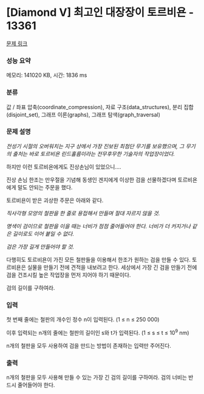 # [Diamond V] 최고인 대장장이 토르비욘 - 13361 

[문제 링크](https://www.acmicpc.net/problem/13361) 

### 성능 요약

메모리: 141020 KB, 시간: 1836 ms

### 분류

값 / 좌표 압축(coordinate_compression), 자료 구조(data_structures), 분리 집합(disjoint_set), 그래프 이론(graphs), 그래프 탐색(graph_traversal)

### 문제 설명

<p><em>전성기 시절의 오버워치는 지구 상에서 가장 진보된 최첨단 무기를 보유했으며, 그 무기의 출처는 바로 토르비욘 린드홀름이라는 전무후무한 기술자의 작업장이었다.</em></p>

<p>하지만 이런 토르비욘에게도 진상손님이 있었으니....</p>

<p>진상 손님 한조는 만우절을 기념해 동생인 겐지에게 이상한 검을 선물하겠다며 토르비욘에게 말도 안되는 주문을 했다.</p>

<p>토르비욘이 받은 괴상한 주문은 아래와 같다.</p>

<p><em>직사각형 모양의 철판을 한 줄로 용접해서 만들며 절대 자르지 않을 것</em>.</p>

<p><em>명색이 검이므로 철판을 이을 때는 너비가 점점 줄어들어야 한다. 너비가 더 커지거나 같은 길이로도 이어 붙일 수 없다.</em></p>

<p><em>검은 가장 길게 만들어야 할 것.</em></p>

<p>다행히도 토르비욘이 가진 모든 철판들을 이용해서 한조가 원하는 검을 만들 수 있다. 토르비욘은 실물을 만들기 전에 견적을 내보려고 한다. 세상에서 가장 긴 검을 만들기 전에 검을 건조시킬 높은 작업장을 먼저 지어야 하기 때문이다.</p>

<p>검의 길이를 구하여라.</p>

### 입력 

 <p>첫 번째 줄에는 철판의 개수인 정수 n이 입력된다. (1 ≤ n ≤ 250 000)</p>

<p>이후 입력되는 n개의 줄에는 철판의 길이인 s와 t가 입력된다. (1 ≤ s ≤ t ≤ 10<sup>9</sup> nm)</p>

<p>n개의 철판을 모두 사용하여 검을 만드는 방법이 존재하는 입력만 주어진다.</p>

### 출력 

 <p>n개의 철판을 모두 사용해 만들 수 있는 가장 긴 검의 길이를 구하여라. 검의 너비는 반드시 줄어들어야 한다.</p>

